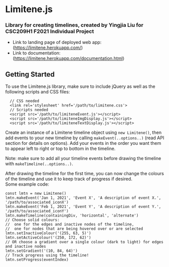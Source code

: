 # Limitene.js
### Library for creating timelines, created by Yingjia Liu for CSC209H1 F2021 Individual Project

- Link to landing page of deployed web app: (https://limitene.herokuapp.com/)
- Link to documentation: (https://limitene.herokuapp.com/documentation.html)


## Getting Started
To use the Limitene.js library, make sure to include jQuery as well as the following scripts and CSS files:

```
  // CSS needed
  <link rel='stylesheet' href='/path/to/limitene.css'>
  // Scripts needed
  <script src='/path/to/limiteneEvent.js'></script>
  <script src='/path/to/limiteneImgDisplay.js'></script>
  <script src='/path/to/limiteneTextDisplay.js'></script>
```

Create an instance of a Limitene timeline object using `new Limitene()`, then add events to your new timeline by calling `makeEvent(..options..)` (read API section for details on options). Add your events in the order you want them to appear left to right or top to bottom in the timeline.  
  
Note: make sure to add all your timeline events before drawing the timeline with `makeTimeline(..options..)`.  

After drawing the timeline for the first time, you can now change the colours of the timeline and use it to keep track of progress if desired.  
Some example code:

```
const lmtn = new Limitene()  
lmtn.makeEvent('Jan 1, 2021', 'Event X', 'A description of event X.', '/path/to/associated_iconX')  
lmtn.makeEvent('Feb 1, 2021', 'Event Y', 'A description of event Y.', '/path/to/associated_iconY')  
lmtn.makeTimeline(containingDiv, 'horizontal', 'alternate')  
// Choose solid colours:  
//  one for the edges and inactive nodes of the timeline,  
//  one for nodes that are being hovered over or are selected  
lmtn.setInactiveColour('(255, 63, 5)')  
lmtn.setActiveColour('(250, 172, 62)')  
// OR choose a gradient over a single colour (dark to light) for edges and inactive nodes  
lmtn.setGradient('(10, 84, 64)')  
// Track progress using the timeline!  
lmtn.setProgress(eventIndex)
```
